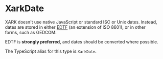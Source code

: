# XarkDate

XARK doesn't use native JavaScript or standard ISO or Unix dates. Instead, dates are stored in either [EDTF](https://www.loc.gov/standards/datetime/) (an extension of ISO 8601), or in other forms, such as GEDCOM.

EDTF is **strongly preferred**, and dates should be converted where possible.

The TypeScript alias for this type is `XarkDate`.
